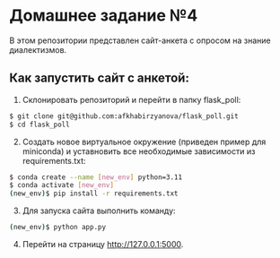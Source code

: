 # Домашнее задание №4 

В этом репозитории представлен сайт-анкета с опросом на знание диалектизмов.

## Как запустить сайт с анкетой:

1. Склонировать репозиторий и перейти в папку flask_poll:

```bash
$ git clone git@github.com:afkhabirzyanova/flask_poll.git
$ cd flask_poll
```

2. Создать новое виртуальное окружение (приведен пример для miniconda) и уставновить все необходимые зависимости из requirements.txt:
```bash
$ conda create --name [new_env] python=3.11
$ conda activate [new_env]
(new_env)$ pip install -r requirements.txt
```

3. Для запуска сайта выполнить команду:
```bash
(new_env)$ python app.py
```

4. Перейти на страницу  http://127.0.0.1:5000.

